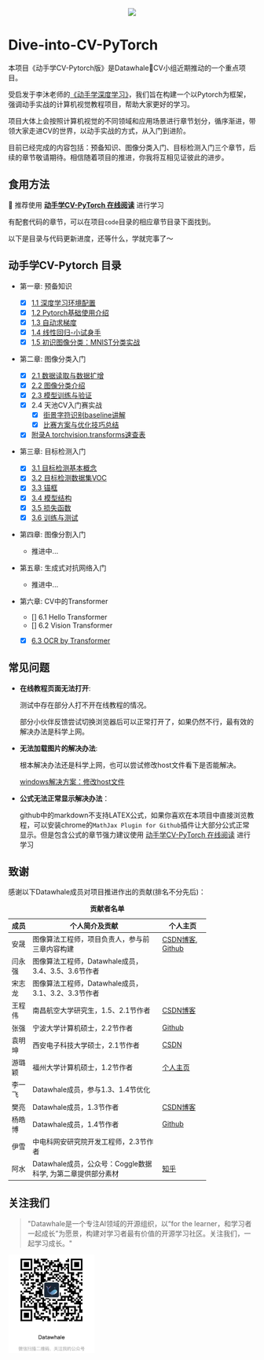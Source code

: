 
<div align=center>
<img src="https://raw.githubusercontent.com/datawhalechina/dive-into-cv-pytorch/master/markdown_imgs/whale_pytorch.jpg" width="250">
</div>

# Dive-into-CV-PyTorch

本项目《动手学CV-Pytorch版》是Datawhale:whale:CV小组近期推动的一个重点项目。

受启发于李沐老师的[《动手学深度学习》](https://zh.d2l.ai/)，我们旨在构建一个以Pytorch为框架，强调动手实战的计算机视觉教程项目，帮助大家更好的学习。

项目大体上会按照计算机视觉的不同领域和应用场景进行章节划分，循序渐进，带领大家走进CV的世界，以动手实战的方式，从入门到进阶。

目前已经完成的内容包括：预备知识、图像分类入门、目标检测入门三个章节，后续的章节敬请期待。相信随着项目的推进，你我将互相见证彼此的进步。

## 食用方法

:whale: 推荐使用 [**动手学CV-PyTorch 在线阅读**](https://datawhalechina.github.io/dive-into-cv-pytorch) 进行学习

有配套代码的章节，可以在项目`code`目录的相应章节目录下面找到。

以下是目录与代码更新进度，还等什么，学就完事了～

## 动手学CV-Pytorch 目录

* 第一章: 预备知识
    - [x] [1.1 深度学习环境配置](https://datawhalechina.github.io/dive-into-cv-pytorch/#/chapter01_preliminary_knowledge/1.1_environment_install/README.md)
    - [x] [1.2 Pytorch基础使用介绍](https://datawhalechina.github.io/dive-into-cv-pytorch/#/chapter01_preliminary_knowledge/1.2_pytorch_basic_usage_introduction/README.md)
    - [x] [1.3 自动求梯度](https://datawhalechina.github.io/dive-into-cv-pytorch/#/chapter01_preliminary_knowledge/1.3_automatic_gradient/README.md)
    - [x] [1.4 线性回归-小试身手](https://datawhalechina.github.io/dive-into-cv-pytorch/#/chapter01_preliminary_knowledge/1.4_linear_regression_pytorch/README.md)
    - [x] [1.5 初识图像分类：MNIST分类实战](https://datawhalechina.github.io/dive-into-cv-pytorch/#/chapter01_preliminary_knowledge/1.5_mnist_classification/README.md)

* 第二章: 图像分类入门
    - [x] [2.1 数据读取与数据扩增](https://datawhalechina.github.io/dive-into-cv-pytorch/#/chapter02_image_classification_introduction/2.1_dataloader_and_augmentation/README.md)
    - [x] [2.2 图像分类介绍](https://datawhalechina.github.io/dive-into-cv-pytorch/#/chapter02_image_classification_introduction/2.2_introduction_of_image_classification/README.md)
    - [x] [2.3 模型训练与验证](https://datawhalechina.github.io/dive-into-cv-pytorch/#/chapter02_image_classification_introduction/2.3_model_training_and_verification/README.md)
    - [x] 2.4 天池CV入门赛实战
        - [x] [街景字符识别baseline讲解](https://datawhalechina.github.io/dive-into-cv-pytorch/#/chapter02_image_classification_introduction/2.4_classification_action_SVHN/baseline.md)
        - [x] [比赛方案与优化技巧总结](https://datawhalechina.github.io/dive-into-cv-pytorch/#/chapter02_image_classification_introduction/2.4_classification_action_SVHN/ideas_and_tricks_summary.md)
    - [x] [附录A torchvision.transforms速查表](chapter02_image_classification_introduction/appendix/appendixA_data_augment.md)

* 第三章: 目标检测入门
    - [x] [3.1 目标检测基本概念](https://datawhalechina.github.io/dive-into-cv-pytorch/#/chapter03_object_detection_introduction/3_1.md)
    - [x] [3.2 目标检测数据集VOC](https://datawhalechina.github.io/dive-into-cv-pytorch/#/chapter03_object_detection_introduction/3_2.md)
    - [x] [3.3 锚框](https://datawhalechina.github.io/dive-into-cv-pytorch/#/chapter03_object_detection_introduction/3_3.md)
    - [x] [3.4 模型结构](https://datawhalechina.github.io/dive-into-cv-pytorch/#/chapter03_object_detection_introduction/3_4.md)
    - [x] [3.5 损失函数](https://datawhalechina.github.io/dive-into-cv-pytorch/#/chapter03_object_detection_introduction/3_5.md)
    - [x] [3.6 训练与测试](https://datawhalechina.github.io/dive-into-cv-pytorch/#/chapter03_object_detection_introduction/3_6.md)

* 第四章: 图像分割入门
    - 推进中...

* 第五章: 生成式对抗网络入门
    - 推进中...

* 第六章: CV中的Transformer
    - [] 6.1 Hello Transformer
    - [] 6.2 Vision Transformer
    - [X] [6.3 OCR by Transformer](https://datawhalechina.github.io/dive-into-cv-pytorch/#/chapter06_transformer/6_3_ocr_by_transformer.md)


## 常见问题

- **在线教程页面无法打开**: 

    测试中存在部分人打不开在线教程的情况。

    部分小伙伴反馈尝试切换浏览器后可以正常打开了，如果仍然不行，最有效的解决办法是科学上网。

- **无法加载图片的解决办法**: 

    根本解决办法还是科学上网，也可以尝试修改host文件看下是否能解决。

    [windows解决方案：修改host文件](https://blog.csdn.net/u011583927/article/details/104384169)

- **公式无法正常显示解决办法**：

    github中的markdown不支持LATEX公式，如果你喜欢在本项目中直接浏览教程，可以安装chrome的`MathJax Plugin for Github`插件让大部分公式正常显示。但是包含公式的章节强力建议使用 [动手学CV-PyTorch 在线阅读](https://datawhalechina.github.io/dive-into-cv-pytorch) 进行学习


## 致谢

感谢以下Datawhale成员对项目推进作出的贡献(排名不分先后)：

<table align="center" style="width:80%;">
  <caption><b>贡献者名单</b></caption>
<thead>
  <tr>
    <th>成员</th>
    <th>个人简介及贡献</th>
    <th>个人主页</th>
  </tr>
</thead>
<tbody>
  <tr>
    <td><span style="font-weight:normal;font-style:normal;text-decoration:none">安晟</span></td>
    <td><span style="font-weight:normal;font-style:normal;text-decoration:none">图像算法工程师，项目负责人，参与前三章内容构建 </td>
    <td><a href="https://blog.csdn.net/u011583927">CSDN博客</a>,   <a href="https://github.com/monkeyDemon">Github</a></td>
  </tr>
  <tr>
    <td><span style="font-weight:normal;font-style:normal;text-decoration:none">闫永强</span></td>
    <td><span style="font-weight:normal;font-style:normal;text-decoration:none">图像算法工程师，Datawhale成员，3.4、3.5、3.6节作者</td>
    <td> </td>
  </tr>
  <tr>
    <td><span style="font-weight:normal;font-style:normal;text-decoration:none">宋志龙</span></td>
    <td><span style="font-weight:normal;font-style:normal;text-decoration:none">图像算法工程师，Datawhale成员，3.1、3.2、3.3节作者</td>
    <td> </td>
  </tr>
  <tr>
    <td><span style="font-weight:normal;font-style:normal;text-decoration:none">王程伟</span></td>
    <td><span style="font-weight:normal;font-style:normal;text-decoration:none">南昌航空大学研究生，1.5、2.1节作者</td>
    <td><a href="https://blog.csdn.net/weixin_40647819">CSDN博客</a></td>
  </tr>
  <tr>
    <td><span style="font-weight:normal;font-style:normal;text-decoration:none">张强</span></td>
    <td><span style="font-weight:normal;font-style:normal;text-decoration:none">宁波大学计算机硕士，2.2节作者</td>
    <td><a href="https://github.com/QiangZiBro">Github</a></td>
  </tr>
  <tr>
    <td><span style="font-weight:normal;font-style:normal;text-decoration:none">袁明坤</span></td>
    <td><span style="font-weight:normal;font-style:normal;text-decoration:none">西安电子科技大学硕士，2.1节作者</td>
    <td><a href="https://blog.csdn.net/my_kun?spm=1011.2124.3001.5113">CSDN</a></td>
  </tr>
  <tr>
    <td><span style="font-weight:normal;font-style:normal;text-decoration:none">游璐颖</span></td>
    <td><span style="font-weight:normal;font-style:normal;text-decoration:none">福州大学计算机硕士，1.2节作者</td>
    <td><a href="yluy.gitee.io">个人主页</a></td>
  </tr>
  <tr>
    <td><span style="font-weight:normal;font-style:normal;text-decoration:none">李一飞</span></td>
    <td><span style="font-weight:normal;font-style:normal;text-decoration:none">Datawhale成员，参与1.3、1.4节优化</td>
  </tr>
  <tr>
    <td><span style="font-weight:normal;font-style:normal;text-decoration:none">樊亮</span></td>
    <td><span style="font-weight:normal;font-style:normal;text-decoration:none">Datawhale成员，1.3节作者</span></td>
    <td><a href="https://blog.csdn.net/OuDiShenmiss">CSDN博客</a></td>
  </tr>
  <tr>
    <td><span style="font-weight:normal;font-style:normal;text-decoration:none">杨皓博</span></td>
    <td><span style="font-weight:normal;font-style:normal;text-decoration:none">Datawhale成员，1.4节作者</span></td>
    <td><a href="https://github.com/Dulpyanghaobo">Github</a></td>
  </tr>
  <tr>
    <td><span style="font-weight:normal;font-style:normal;text-decoration:none">伊雪</span></td>
    <td><span style="font-weight:normal;font-style:normal;text-decoration:none">中电科网安研究院开发工程师，2.3节作者</span></td>
    <td> </td>
  </tr>
  <tr>
    <td>阿水</td>
    <td><span style="font-weight:normal;font-style:normal;text-decoration:none">Datawhale成员，公众号：Coggle数据科学, 为第二章提供部分素材 </td>
    <td><a href="https://www.zhihu.com/people/finlayliu">知乎</a></td>
  </tr>
</tbody>
</table> 


## 关注我们

> "Datawhale是一个专注AI领域的开源组织，以“for the learner，和学习者一起成长”为愿景，构建对学习者最有价值的开源学习社区。关注我们，一起学习成长。"

<img src="https://raw.githubusercontent.com/datawhalechina/dive-into-cv-pytorch/master/markdown_imgs/datawhale_qrcode.jpeg" width="175" height= "200">
